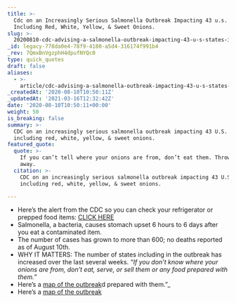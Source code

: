 ```yaml
---
title: >-
  Cdc on an Increasingly Serious Salmonella Outbreak Impacting 43 u.s. States
  Including Red, White, Yellow, & Sweet Onions.
slug: >-
  20200810-cdc-advising-a-salmonella-outbreak-impacting-43-u-s-states-including-red-white-yellow-sweet-onions
_id: legacy-778da0e4-78f9-4180-a5d4-316174f991b4
_rev: 7QmxBnVgzphH4dpufNYQc0
type: quick_quotes
draft: false
aliases:
  - >-
    article/cdc-advising-a-salmonella-outbreak-impacting-43-u-s-states-including-red-white-yellow-sweet-onions/
_createdAt: '2020-08-10T10:50:11Z'
_updatedAt: '2021-03-16T12:32:42Z'
date: '2020-08-10T10:50:11+00:00'
weight: 50
is_breaking: false
summary: >-
  CDC on an increasingly serious salmonella outbreak impacting 43 U.S. states
  including red, white, yellow, & sweet onions.
featured_quote:
  quote: >-
    If you can’t tell where your onions are from, don’t eat them. Throw them
    away.
  citation: >-
    CDC on an increasingly serious salmonella outbreak impacting 43 U.S. states
    including red, white, yellow, & sweet onions.

---
```

* Here’s the alert from the CDC so you can check your refrigerator or prepped food items: [CLICK HERE](https://www.cdc.gov/salmonella/newport-07-20/index.html)
* Salmonella, a bacteria, causes stomach upset 6 hours to 6 days after you eat a contaminated item.
* The number of cases has grown to more than 600; no deaths reported as of August 10th.
* WHY IT MATTERS: The number of states including in the outbreak has increased over the last several weeks. _“If you don’t know where your onions are from, don’t eat, serve, or sell them or any food prepared with them.”_
* Here’s a [map of the outbreak](https://www.cdc.gov/salmonella/newport-07-20/map.html)d prepared with them.”_
* Here’s a [map of the outbreak](https://www.cdc.gov/salmonella/newport-07-20/map.html)